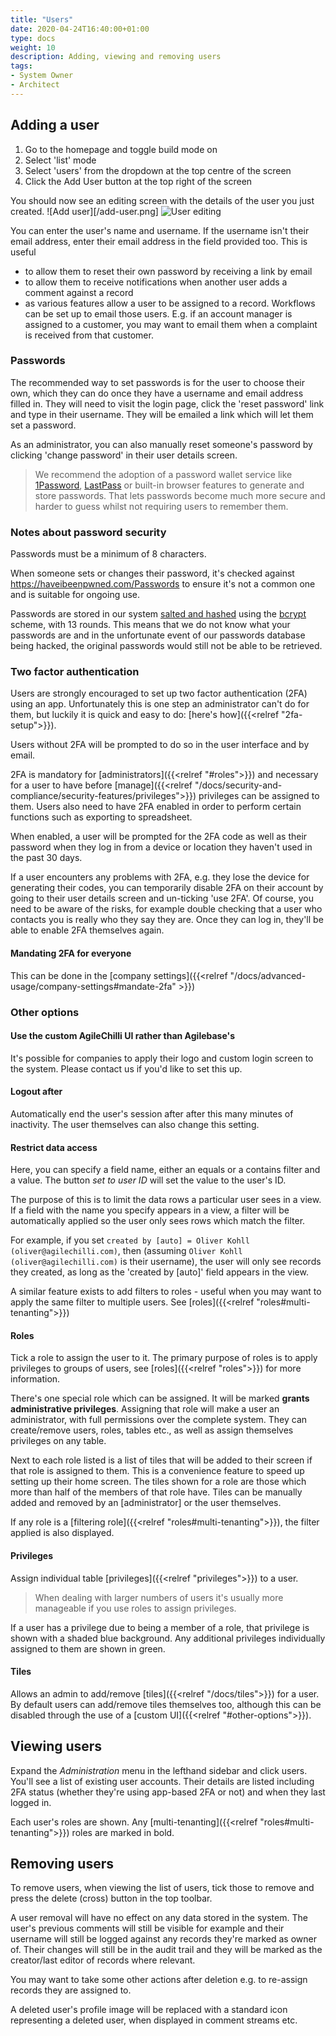 ```yaml
---
title: "Users"
date: 2020-04-24T16:40:00+01:00
type: docs
weight: 10
description: Adding, viewing and removing users
tags:
- System Owner
- Architect
---
```

## Adding a user
1. Go to the homepage and toggle build mode on
2. Select 'list' mode
3. Select 'users' from the dropdown at the top centre of the screen
4. Click the Add User button at the top right of the screen

You should now see an editing screen with the details of the user you just created.
![Add user][/add-user.png]
![User editing](/new-user-details.png)

You can enter the user's name and username. If the username isn't their email address, enter their email address in the field provided too. This is useful
* to allow them to reset their own password by receiving a link by email
* to allow them to receive notifications when another user adds a comment against a record
* as various features allow a user to be assigned to a record. Workflows can be set up to email those users. E.g. if an account manager is assigned to a customer, you may want to email them when a complaint is received from that customer.

### Passwords
The recommended way to set passwords is for the user to choose their own, which they can do once they have a username and email address filled in. They will need to visit the login page, click the 'reset password' link and type in their username. They will be emailed a link which will let them set a password.

As an administrator, you can also manually reset someone's password by clicking 'change password' in their user details screen.

> We recommend the adoption of a password wallet service like [1Password](https://1password.com/), [LastPass](https://lastpass.com) or built-in browser features to generate and store passwords. That lets passwords become much more secure and harder to guess whilst not requiring users to remember them.
>

### Notes about password security

Passwords must be a minimum of 8 characters.

When someone sets or changes their password, it's checked against https://haveibeenpwned.com/Passwords to ensure it's not a common one and is suitable for ongoing use.

Passwords are stored in our system [salted and hashed](https://www.okta.com/blog/2019/03/what-are-salted-passwords-and-password-hashing/) using the [bcrypt](https://en.wikipedia.org/wiki/Bcrypt) scheme, with 13 rounds. This means that we do not know what your passwords are and in the unfortunate event of our passwords database being hacked, the original passwords would still not be able to be retrieved.

### Two factor authentication
Users are strongly encouraged to set up two factor authentication (2FA) using an app. Unfortunately this is one step an administrator can't do for them, but luckily it is quick and easy to do: [here's how]({{<relref "2fa-setup">}}).

Users without 2FA will be prompted to do so in the user interface and by email.

2FA is mandatory for [administrators]({{<relref "#roles">}}) and necessary for a user to have before [manage]({{<relref "/docs/security-and-compliance/security-features/privileges">}}) privileges can be assigned to them. Users also need to have 2FA enabled in order to perform certain functions such as exporting to spreadsheet.

When enabled, a user will be prompted for the 2FA code as well as their password when they log in from a device or location they haven't used in the past 30 days.

If a user encounters any problems with 2FA, e.g. they lose the device for generating their codes, you can temporarily disable 2FA on their account by going to their user details screen and un-ticking 'use 2FA'. Of course, you need to be aware of the risks, for example double checking that a user who contacts you is really who they say they are. Once they can log in, they'll be able to enable 2FA themselves again.

#### Mandating 2FA for everyone
This can be done in the [company settings]({{<relref "/docs/advanced-usage/company-settings#mandate-2fa" >}})

### Other options
#### Use the custom AgileChilli UI rather than Agilebase's
It's possible for companies to apply their logo and custom login screen to the system. Please contact us if you'd like to set this up.

#### Logout after
Automatically end the user's session after after this many minutes of inactivity. The user themselves can also change this setting.

#### Restrict data access
Here, you can specify a field name, either an equals or a contains filter and a value. The button _set to user ID_ will set the value to the user's ID.

The purpose of this is to limit the data rows a particular user sees in a view. If a field with the name you specify appears in a view, a filter will be automatically applied so the user only sees rows which match the filter.

For example, if you set `created by [auto] = Oliver Kohll (oliver@agilechilli.com)`, then (assuming `Oliver Kohll (oliver@agilechilli.com)` is their username), the user will only see records they created, as long as the 'created by [auto]' field appears in the view.

A similar feature exists to add filters to roles - useful when you may want to apply the same filter to multiple users. See [roles]({{<relref "roles#multi-tenanting">}})

#### Roles
Tick a role to assign the user to it. The primary purpose of roles is to apply privileges to groups of users, see [roles]({{<relref "roles">}}) for more information.

There's one special role which can be assigned. It will be marked **grants administrative privileges**. Assigning that role will make a user an administrator, with full permissions over the complete system. They can create/remove users, roles, tables etc., as well as assign themselves privileges on any table.

Next to each role listed is a list of tiles that will be added to their screen if that role is assigned to them. This is a convenience feature to speed up setting up their home screen. The tiles shown for a role are those which more than half of the members of that role have. Tiles can be manually added and removed by an [administrator] or the user themselves.

If any role is a [filtering role]({{<relref "roles#multi-tenanting">}}), the filter applied is also displayed.

#### Privileges
Assign individual table [privileges]({{<relref "privileges">}}) to a user.
> When dealing with larger numbers of users it's usually more manageable if you use roles to assign privileges.

If a user has a privilege due to being a member of a role, that privilege is shown with a shaded blue background. Any additional privileges individually assigned to them are shown in green.

#### Tiles
Allows an admin to add/remove [tiles]({{<relref "/docs/tiles">}}) for a user. By default users can add/remove tiles themselves too, although this can be disabled through the use of a [custom UI]({{<relref "#other-options">}}).

## Viewing users
Expand the _Administration_ menu in the lefthand sidebar and click users. You'll see a list of existing user accounts. Their details are listed including 2FA status (whether they're using app-based 2FA or not) and when they last logged in.

Each user's roles are shown. Any [multi-tenanting]({{<relref "roles#multi-tenanting">}}) roles are marked in bold.

## Removing users
To remove users, when viewing the list of users, tick those to remove and press the delete (cross) button in the top toolbar.

A user removal will have no effect on any data stored in the system. The user's previous comments will still be visible for example and their username will still be logged against any records they're marked as owner of. Their changes will still be in the audit trail and they will be marked as the creator/last editor of records where relevant.

You may want to take some other actions after deletion e.g. to re-assign records they are assigned to.

A deleted user's profile image will be replaced with a standard icon representing a deleted user, when displayed in comment streams etc.



